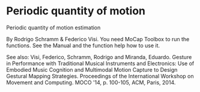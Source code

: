 # Periodic quantity of motion
Periodic quantity of motion estimation

By Rodrigo Schramm & Federico Visi. You need MoCap Toolbox to run the functions. See the Manual and the function help how to use it.

See also: Visi, Federico, Schramm, Rodrigo and Miranda, Eduardo. Gesture in Performance with Traditional Musical Instruments and Electronics: Use of Embodied Music Cognition and Multimodal Motion Capture to Design Gestural Mapping Strategies. Proceedings of the International Workshop on Movement and Computing. MOCO '14, p. 100-105, ACM, Paris, 2014.

